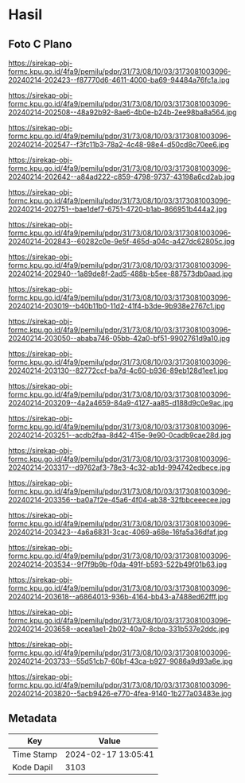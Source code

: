 # Hasil

## Foto C Plano

https://sirekap-obj-formc.kpu.go.id/4fa9/pemilu/pdpr/31/73/08/10/03/3173081003096-20240214-202423--f87770d6-4611-4000-ba69-94484a76fc1a.jpg

https://sirekap-obj-formc.kpu.go.id/4fa9/pemilu/pdpr/31/73/08/10/03/3173081003096-20240214-202508--48a92b92-8ae6-4b0e-b24b-2ee98ba8a564.jpg

https://sirekap-obj-formc.kpu.go.id/4fa9/pemilu/pdpr/31/73/08/10/03/3173081003096-20240214-202547--f3fc11b3-78a2-4c48-98e4-d50cd8c70ee6.jpg

https://sirekap-obj-formc.kpu.go.id/4fa9/pemilu/pdpr/31/73/08/10/03/3173081003096-20240214-202642--a84ad222-c859-4798-9737-43198a6cd2ab.jpg

https://sirekap-obj-formc.kpu.go.id/4fa9/pemilu/pdpr/31/73/08/10/03/3173081003096-20240214-202751--bae1def7-6751-4720-b1ab-866951b444a2.jpg

https://sirekap-obj-formc.kpu.go.id/4fa9/pemilu/pdpr/31/73/08/10/03/3173081003096-20240214-202843--60282c0e-9e5f-465d-a04c-a427dc62805c.jpg

https://sirekap-obj-formc.kpu.go.id/4fa9/pemilu/pdpr/31/73/08/10/03/3173081003096-20240214-202940--1a89de8f-2ad5-488b-b5ee-887573db0aad.jpg

https://sirekap-obj-formc.kpu.go.id/4fa9/pemilu/pdpr/31/73/08/10/03/3173081003096-20240214-203019--b40b11b0-11d2-41f4-b3de-9b938e2767c1.jpg

https://sirekap-obj-formc.kpu.go.id/4fa9/pemilu/pdpr/31/73/08/10/03/3173081003096-20240214-203050--ababa746-05bb-42a0-bf51-9902761d9a10.jpg

https://sirekap-obj-formc.kpu.go.id/4fa9/pemilu/pdpr/31/73/08/10/03/3173081003096-20240214-203130--82772ccf-ba7d-4c60-b936-89eb128d1ee1.jpg

https://sirekap-obj-formc.kpu.go.id/4fa9/pemilu/pdpr/31/73/08/10/03/3173081003096-20240214-203209--4a2a4659-84a9-4127-aa85-d188d9c0e9ac.jpg

https://sirekap-obj-formc.kpu.go.id/4fa9/pemilu/pdpr/31/73/08/10/03/3173081003096-20240214-203251--acdb2faa-8d42-415e-9e90-0cadb9cae28d.jpg

https://sirekap-obj-formc.kpu.go.id/4fa9/pemilu/pdpr/31/73/08/10/03/3173081003096-20240214-203317--d9762af3-78e3-4c32-ab1d-994742edbece.jpg

https://sirekap-obj-formc.kpu.go.id/4fa9/pemilu/pdpr/31/73/08/10/03/3173081003096-20240214-203356--ba0a7f2e-45a6-4f04-ab38-32fbbceeecee.jpg

https://sirekap-obj-formc.kpu.go.id/4fa9/pemilu/pdpr/31/73/08/10/03/3173081003096-20240214-203423--4a6a6831-3cac-4069-a68e-16fa5a36dfaf.jpg

https://sirekap-obj-formc.kpu.go.id/4fa9/pemilu/pdpr/31/73/08/10/03/3173081003096-20240214-203534--9f7f9b9b-f0da-491f-b593-522b49f01b63.jpg

https://sirekap-obj-formc.kpu.go.id/4fa9/pemilu/pdpr/31/73/08/10/03/3173081003096-20240214-203618--a6864013-936b-4164-bb43-a7488ed62fff.jpg

https://sirekap-obj-formc.kpu.go.id/4fa9/pemilu/pdpr/31/73/08/10/03/3173081003096-20240214-203658--acea1ae1-2b02-40a7-8cba-331b537e2ddc.jpg

https://sirekap-obj-formc.kpu.go.id/4fa9/pemilu/pdpr/31/73/08/10/03/3173081003096-20240214-203733--55d51cb7-60bf-43ca-b927-9086a9d93a6e.jpg

https://sirekap-obj-formc.kpu.go.id/4fa9/pemilu/pdpr/31/73/08/10/03/3173081003096-20240214-203820--5acb9426-e770-4fea-9140-1b277a03483e.jpg


## Metadata

| Key        | Value               |
| ---------- | ------------------- |
| Time Stamp | 2024-02-17 13:05:41 |
| Kode Dapil | 3103                |



